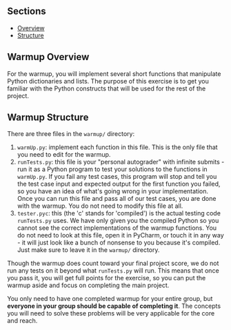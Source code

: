 ## Sections

- [Overview](#warmup-overview)
- [Structure](#warmup-structure)

## Warmup Overview

For the warmup, you will implement several short functions that manipulate Python dictionaries and lists. The purpose of this exercise is to get you familiar with the Python constructs that will be used for the rest of the project. 

## Warmup Structure

There are three files in the ```warmup/``` directory:

1. ```warmUp.py```: implement each function in this file. This is the only file that you need to edit for the warmup.
2. ```runTests.py```: this file is your "personal autograder" with infinite submits - run it as a Python program to test your solutions to the functions in ```warmUp.py```. If you fail any test cases, this program will stop and tell you the test case input and expected output for the first function you failed, so you have an idea of what's going wrong in your implementation. Once you can run this file and pass all of our test cases, you are done with the warmup. You do not need to modify this file at all.
3. ```tester.pyc```: this (the 'c' stands for 'compiled') is the actual testing code ```runTests.py``` uses. We have only given you the compiled Python so you cannot see the correct implementations of the warmup functions. You do not need to look at this file, open it in PyCharm, or touch it in any way - it will just look like a bunch of nonsense to you because it's compiled. Just make sure to leave it in the ```warmup/``` directory.

Though the warmup does count toward your final project score, we do not run any tests on it beyond what ```runTests.py``` will run. This means that once you pass it, you will get full points for the exercise, so you can put the warmup aside and focus on completing the main project.

You only need to have one completed warmup for your entire group, but **everyone in your group should be capable of completing it**. The concepts you will need to solve these problems will be very applicable for the core and reach. 
